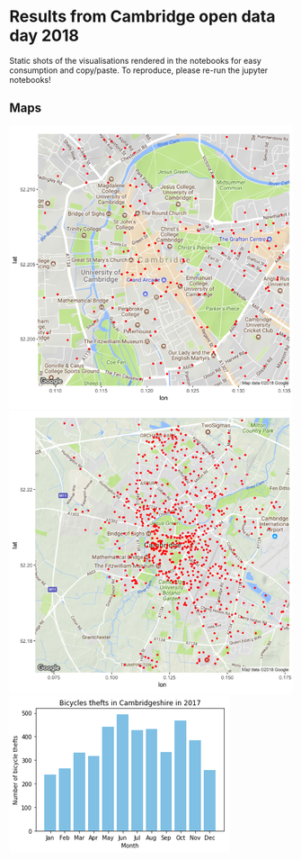 # Results from Cambridge open data day 2018
Static shots of the visualisations rendered in the notebooks for easy consumption and copy/paste. To reproduce, please re-run the jupyter notebooks!

## Maps

![zoomed in map](theftmap.png)
![zoomed out map](theftmap-zoomed-out.png)
![theft frequency plot](theft-frequency-bar-plot.png)

